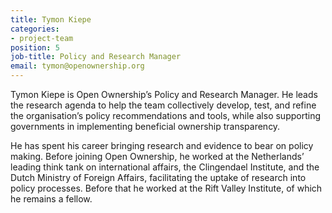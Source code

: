 ```yaml
---
title: Tymon Kiepe
categories:
- project-team
position: 5
job-title: Policy and Research Manager
email: tymon@openownership.org
---
```


Tymon Kiepe is Open Ownership’s Policy and Research Manager. He leads the research agenda to help the team collectively develop, test, and refine the organisation’s policy recommendations and tools, while also supporting governments in implementing beneficial ownership transparency.

He has spent his career bringing research and evidence to bear on policy making. Before joining Open Ownership, he worked at the Netherlands’ leading think tank on international affairs, the Clingendael Institute, and the Dutch Ministry of Foreign Affairs, facilitating the uptake of research into policy processes. Before that he worked at the Rift Valley Institute, of which he remains a fellow.